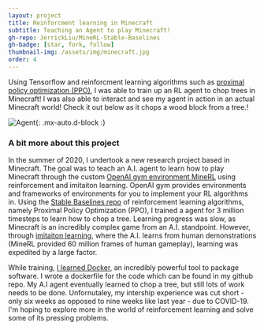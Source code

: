 ```yaml
---
layout: project
title: Reinforcment learning in Minecraft
subtitle: Teaching an Agent to play Minecraft!
gh-repo: JerrickLiu/MineRL-Stable-Baselines
gh-badge: [star, fork, follow]
thumbnail-img: /assets/img/minecraft.jpg
order: 4
---
```


Using Tensorflow and reinforcment learning algorithms such as [proximal policy optimization (PPO)]({{site.url}}/2020-07-13-FourthPost/), I was able to train up an RL agent to chop trees in Minecraft! I was also able to interact and see my agent in action in an actual Minecraft world! Check it out below as it chops a wood block from a tree.!

![Agent](/assets/img/minecraft.jpg){: .mx-auto.d-block :}

### A bit more about this project

In the summer of 2020, I undertook a new research
project based in Minecraft. The goal was to teach an
A.I. agent to learn how to play Minecraft through
the custom [OpenAI gym environment MineRL](https://minerl.io/competition/) using
reinforcement and imitaiton learning. OpenAI gym
provides environments and frameworks of environments
for you to implement your RL algorithms in. Using
the [Stable Baselines repo](https://github.com/hill-a/stable-baselines) of reinforcement learning
algorithms, namely Proximal Policy Optimization
(PPO), I trained a agent for 3 million timesteps to
learn how to chop a tree. Learning progress was
slow, as Minecraft is an incredibly complex game
from an A.I. standpoint. However, through [imitaiton learning]({{site.url}}/2020-07-23-SeventhPost/), where the A.I. learns from human
demonstrations (MineRL provided 60 million frames of
human gameplay), learning was expedited by a large
factor.

While training, [I learned Docker]({{site.url}}/2020-07-16-SixthPost/), an incredibly
powerful tool to package software. I wrote a
dockerfile for the code which can be found in my
github repo. My A.I agent eventually learned to chop
a tree, but still lots of work needs to be done.
Unfornutaley, my intership experience was cut short - only six weeks as opposed to nine weeks like last
year - due to COVID-19. I'm hoping to explore more
in the world of reinforcement learning and solve
some of its pressing problems.